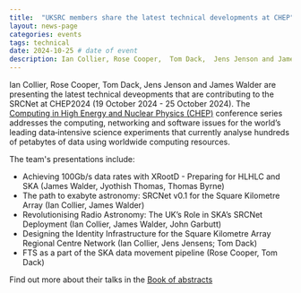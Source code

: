 ```yaml
---
title:  "UKSRC members share the latest technical developments at CHEP"
layout: news-page
categories: events
tags: technical
date: 2024-10-25 # date of event
description: Ian Collier, Rose Cooper,  Tom Dack,  Jens Jenson and James Walder are presenting the latest technical deveopments that are contributing to the SRCNet at CHEP2024.
---
```

Ian Collier, Rose Cooper,  Tom Dack,  Jens Jenson and James Walder are presenting the latest technical deveopments that are contributing to the SRCNet at CHEP2024 (19 October 2024 - 25 October 2024). The [Computing in High Energy and Nuclear Physics (CHEP)](https://indico.cern.ch/event/1338689/) conference series addresses the computing, networking and software issues for the world’s leading data‐intensive science experiments that currently analyse hundreds of petabytes of data using worldwide computing resources.   

The team's presentations include:   

* Achieving 100Gb/s data rates with XRootD - Preparing for HLHLC and SKA  (James Walder, Jyothish Thomas, Thomas Byrne)
* The path to exabyte astronomy: SRCNet v0.1 for the Square Kilometre Array (Ian Collier, James Walder)
* Revolutionising Radio Astronomy: The UK’s Role in SKA’s SRCNet Deployment (Ian Collier, James Walder, John Garbutt)
* Designing the Identity Infrastructure for the Square Kilometre Array Regional Centre Network  (Ian Collier, Jens Jensens; Tom Dack)
* FTS as a part of the SKA data movement pipeline  (Rose Cooper, Tom Dack)

Find out more about their talks in the [Book of abstracts](https://indico.cern.ch/event/1338689/book-of-abstracts.pdf)
